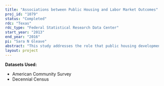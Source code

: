 ```yaml
---
title: "Associations between Public Housing and Labor Market Outcomes"
proj_id: "1079"
status: "Completed"
rdc: "Texas"
rdc_type: "Federal Statistical Research Data Center"
start_year: "2013"
end_year: "2016"
pi: "Sara N Gleave"
abstract: "This study addresses the role that public housing developments play in labor market processes. This association will be particularly examined in the New Orleans-Metairie-Kenner, Louisiana metropolitan area before and after Hurricane Katrina for three separate outcomes: employment status, occupational concentration, and job earnings. Restricted-use Census microdata from 2000 and 2006-2009 will be utilized, together with public housing data and a raster dataset measuring the extent of Katrina flooding, to partially control for physical damage from the storm. Both individual- and neighborhood-level variables will be incorporated into a series of hierarchical linear models, allowing for these variables of different scales to be incorporated into the same model."
layout: project
---
```


**Datasets Used:**

  - American Community Survey 
  - Decennial Census 

